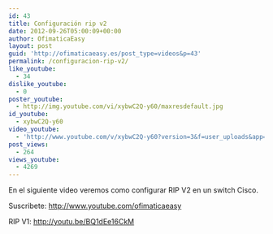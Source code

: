 ```yaml
---
id: 43
title: Configuración rip v2
date: 2012-09-26T05:00:09+00:00
author: OfimaticaEasy
layout: post
guid: 'http://ofimaticaeasy.es/post_type=videos&p=43'
permalink: /configuracion-rip-v2/
like_youtube:
  - 34
dislike_youtube:
  - 0
poster_youtube:
  - http://img.youtube.com/vi/xybwC2Q-y60/maxresdefault.jpg
id_youtube:
  - xybwC2Q-y60
video_youtube:
  - 'http://www.youtube.com/v/xybwC2Q-y60?version=3&f=user_uploads&app=youtube_gdata'
post_views:
  - 264
views_youtube:
  - 4269
---
```

En el siguiente video veremos como configurar RIP V2 en un switch Cisco.

Suscribete: http://www.youtube.com/ofimaticaeasy

RIP V1: http://youtu.be/BQ1dEe16CkM